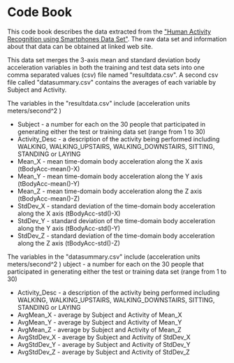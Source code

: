 Code Book
========================================================
This code book describes the data extracted from the ["Human Activity Recognition using Smartphones Data Set"](http://archive.ics.uci.edu/ml/datasets/Human+Activity+Recognition+Using+Smartphones#). The raw data set and information about that data can be obtained at linked web site.

This data set merges the 3-axis mean and standard deviation body acceleration variables in both the training and test data sets into one comma separated values (csv) file named "resultdata.csv". A second csv file called "datasummary.csv" contains the averages of each variable by Subject and Activity.

The variables in the "resultdata.csv" include (acceleration units meters/second^2 )
* Subject - a number for each on the 30 people that participated in generating either the test or training data set (range from 1 to 30)
* Activity_Desc - a description of the activity being performed including WALKING, WALKING_UPSTAIRS, WALKING_DOWNSTAIRS, SITTING, STANDING or LAYING
* Mean_X - mean time-domain body acceleration along the X axis (tBodyAcc-mean()-X)
* Mean_Y - mean time-domain body acceleration along the Y axis (tBodyAcc-mean()-Y)
* Mean_Z - mean time-domain body acceleration along the Z axis (tBodyAcc-mean()-Z)
* StdDev_X - standard deviation of the time-domain body acceleration along the X axis (tBodyAcc-std()-X)
* StdDev_Y - standard deviation of the time-domain body acceleration along the Y axis (tBodyAcc-std()-Y)
* StdDev_Z - standard deviation of the time-domain body acceleration along the Z axis (tBodyAcc-std()-Z)

The variables in the "datasummary.csv" include (acceleration units meters/second^2 )
ubject - a number for each on the 30 people that participated in generating either the test or training data set (range from 1 to 30)
* Activity_Desc - a description of the activity being performed including WALKING, WALKING_UPSTAIRS, WALKING_DOWNSTAIRS, SITTING, STANDING or LAYING
* AvgMean_X - average by Subject and Activity of Mean_X
* AvgMean_Y - average by Subject and Activity of Mean_Y
* AvgMean_Z - average by Subject and Activity of Mean_Z
* AvgStdDev_X - average by Subject and Activity of StdDev_X
* AvgStdDev_Y - average by Subject and Activity of StdDev_Y
* AvgStdDev_Z - average by Subject and Activity of StdDev_Z
